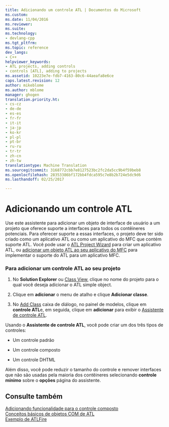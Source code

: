 ```yaml
---
title: Adicionando um controle ATL | Documentos do Microsoft
ms.custom: 
ms.date: 11/04/2016
ms.reviewer: 
ms.suite: 
ms.technology:
- devlang-cpp
ms.tgt_pltfrm: 
ms.topic: reference
dev_langs:
- C++
helpviewer_keywords:
- ATL projects, adding controls
- controls [ATL], adding to projects
ms.assetid: 10223e7e-fdb7-4163-80c6-44aeafa8e6ce
caps.latest.revision: 12
author: mikeblome
ms.author: mblome
manager: ghogen
translation.priority.ht:
- cs-cz
- de-de
- es-es
- fr-fr
- it-it
- ja-jp
- ko-kr
- pl-pl
- pt-br
- ru-ru
- tr-tr
- zh-cn
- zh-tw
translationtype: Machine Translation
ms.sourcegitcommit: 3168772cbb7e8127523bc2fc2da5cc9b4f59beb8
ms.openlocfilehash: 28353386bf172bb4fdca595c7e8b2b724e5dc9d6
ms.lasthandoff: 02/25/2017

---
```

# <a name="adding-an-atl-control"></a>Adicionando um controle ATL
Use este assistente para adicionar um objeto de interface de usuário a um projeto que oferece suporte a interfaces para todos os contêineres potenciais. Para oferecer suporte a essas interfaces, o projeto deve ter sido criado como um aplicativo ATL ou como um aplicativo do MFC que contém suporte ATL. Você pode usar o [ATL Project Wizard](../../atl/reference/atl-project-wizard.md) para criar um aplicativo ATL, ou [adicionar um objeto ATL ao seu aplicativo do MFC](../../mfc/reference/adding-atl-support-to-your-mfc-project.md) para implementar o suporte do ATL para um aplicativo MFC.  
  
### <a name="to-add-an-atl-control-to-your-project"></a>Para adicionar um controle ATL ao seu projeto  
  
1.  No **Solution Explorer** ou [Class View](http://msdn.microsoft.com/en-us/8d7430a9-3e33-454c-a9e1-a85e3d2db925), clique no nome do projeto para o qual você deseja adicionar o ATL simple object.  
  
2.  Clique em **adicionar** o menu de atalho e clique **Adicionar classe**.  
  
3.  No [Add Class](../../ide/add-class-dialog-box.md) caixa de diálogo, no painel de modelos, clique em **controle ATL**e, em seguida, clique em **adicionar** para exibir o [Assistente de controle ATL](../../atl/reference/atl-control-wizard.md).  
  
 Usando o **Assistente de controle ATL**, você pode criar um dos três tipos de controles:  
  
-   Um controle padrão  
  
-   Um controle composto  
  
-   Um controle DHTML  
  
 Além disso, você pode reduzir o tamanho do controle e remover interfaces que não são usadas pela maioria dos contêineres selecionando **controle mínimo** sobre o **opções** página do assistente.  
  
## <a name="see-also"></a>Consulte também  
 [Adicionando funcionalidade para o controle composto](../../atl/adding-functionality-to-the-composite-control.md)   
 [Conceitos básicos de objetos COM de ATL](../../atl/fundamentals-of-atl-com-objects.md)   
 [Exemplo de ATLFire](http://msdn.microsoft.com/en-us/5b2649f1-f45b-4cfb-9c4b-4d9459c26b09)


